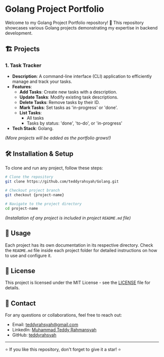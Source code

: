 # Golang Project Portfolio

Welcome to my Golang Project Portfolio repository! 🚀 This repository showcases various Golang projects demonstrating my expertise in backend development.

## 🏗️ Projects

### 1. Task Tracker
- **Description**: A command-line interface (CLI) application to efficiently manage and track your tasks.
- **Features**:
  - **Add Tasks**: Create new tasks with a description.
  - **Update Tasks**: Modify existing task descriptions.
  - **Delete Tasks**: Remove tasks by their ID.
  - **Mark Tasks**: Set tasks as 'in-progress' or 'done'.
  - **List Tasks**:
    - All tasks
    - Tasks by status: 'done', 'to-do', or 'in-progress'
- **Tech Stack**: Golang.

*(More projects will be added as the portfolio grows!)*

## 🛠️ Installation & Setup

To clone and run any project, follow these steps:

```bash
# Clone the repository
git clone https://github.com/teddyrahsyah/Golang.git

# Checkout project branch
git checkout {project-name}

# Navigate to the project directory
cd project-name
```
*(Installation of any project is included in project `README.md` file)*

## 📌 Usage

Each project has its own documentation in its respective directory. Check the `README.md` file inside each project folder for detailed instructions on how to use and configure it.

## 📄 License

This project is licensed under the MIT License - see the [LICENSE](LICENSE) file for details.

## 📧 Contact

For any questions or collaborations, feel free to reach out:
- Email: teddyrahsyah@gmail.com
- LinkedIn: [Muhammad Teddy Rahmansyah](https://www.linkedin.com/in/teddy-rahsyah/)
- GitHub: [teddyrahsyah](https://github.com/teddyrahsyah)
---

⭐ If you like this repository, don't forget to give it a star! ⭐
